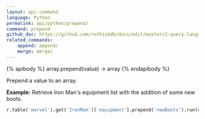 ```yaml
---
layout: api-command 
language: Python
permalink: api/python/prepend/
command: prepend 
github_doc: https://github.com/rethinkdb/docs/edit/master/2-query-language/api/python/document-manipulation/prepend.md
related_commands:
    append: append/
    merge: merge/
---
```


{% apibody %}
array.prepend(value) → array
{% endapibody %}

Prepend a value to an array.

__Example:__ Retrieve Iron Man's equipment list with the addition of some new boots.

```py
r.table('marvel').get('IronMan')['equipment'].prepend('newBoots').run(conn)
```
